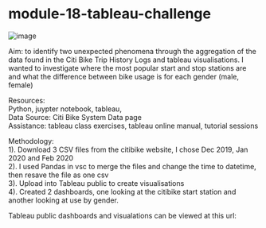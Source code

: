 # module-18-tableau-challenge

![image](https://github.com/RLButch/module-18-tableau-challenge/assets/122842203/c97c2143-0879-4f1e-981a-826af133f5e8)

Aim: to identify two unexpected phenomena through the aggregation of the data found in the Citi Bike Trip History Logs and tableau visualisations.
I wanted to investigate where the most popular start and stop stations are and what the difference between bike usage is for each gender (male, female)   

Resources:  
Python, juypter notebook, tableau,     
Data Source: Citi Bike System Data page  
Assistance: tableau class exercises, tableau online manual, tutorial sessions    

Methodology:     
1). Download 3 CSV files from the citibike website, I chose Dec 2019, Jan 2020 and Feb 2020    
2). I used Pandas in vsc to merge the files and change the time to datetime, then resave the file as one csv    
3). Upload into Tableau public to create visualisations    
4). Created 2 dashboards, one looking at the citibike start station and another looking at use by gender.    

Tableau public dashboards and visualations can be viewed at this url: 
